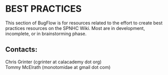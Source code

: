 # BEST PRACTICES
This section of BugFlow is for resources related to the effort to create best practices resources on the SPNHC Wiki. Most are in development, incomplete, or in brainstorming phase. 

## Contacts:  
Chris Grinter (cgrinter at calacademy dot org)  
Tommy McElrath (monotomidae at gmail dot com)
